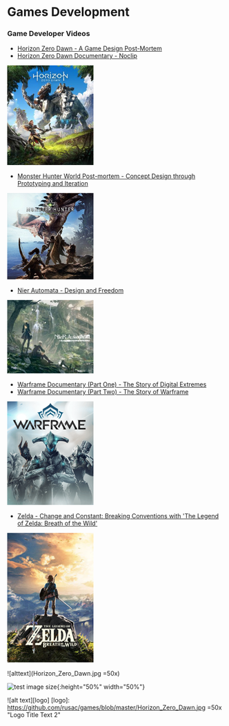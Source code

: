 

# Games Development


### Game Developer Videos



- [Horizon Zero Dawn - A Game Design Post-Mortem](http://www.gdcvault.com/play/1024963/-Horizon-Zero-Dawn-A)
- [Horizon Zero Dawn Documentary - Noclip](https://www.youtube.com/watch?v=h9tLcD1r-6w)

<img src="https://github.com/rusac/games/blob/master/Horizon_Zero_Dawn.jpg" width="200">

- [Monster Hunter World Post-mortem - Concept Design through Prototyping and Iteration](http://www.gdcvault.com/play/1024981/-Monster-Hunter-World-Postmortem)

<img src="https://github.com/rusac/games/blob/master/Monster_Hunter_World_cover_art.jpg" width="200">

- [Nier Automata - Design and Freedom](https://www.gdcvault.com/play/1024894/A-Fun-Time-in-Which)

<img src="https://github.com/rusac/games/blob/master/Nier%20Automata%20small.jpg" width="200">

- [Warframe Documentary (Part One) - The Story of Digital Extremes ](https://www.youtube.com/watch?v=UOE6528pwFc)
- [Warframe Documentary (Part Two) - The Story of Warframe ](https://www.youtube.com/watch?v=NA5vT1LooXk)

<img src="https://github.com/rusac/games/blob/master/Warframe_Cover_Art.png" width="200">

- [Zelda - Change and Constant: Breaking Conventions with 'The Legend of Zelda: Breath of the Wild'](http://www.gdcvault.com/play/1024562/Change-and-Constant-Breaking-Conventions)

<img src="https://github.com/rusac/games/blob/master/The_Legend_of_Zelda_Breath_of_the_Wild.jpg" width="200">

![alttext](Horizon_Zero_Dawn.jpg =50x)

![test image size](/img/post-bg-2015.jpg){:height="50%" width="50%"}

![alt text][logo]
[logo]: https://github.com/rusac/games/blob/master/Horizon_Zero_Dawn.jpg =50x "Logo Title Text 2"


